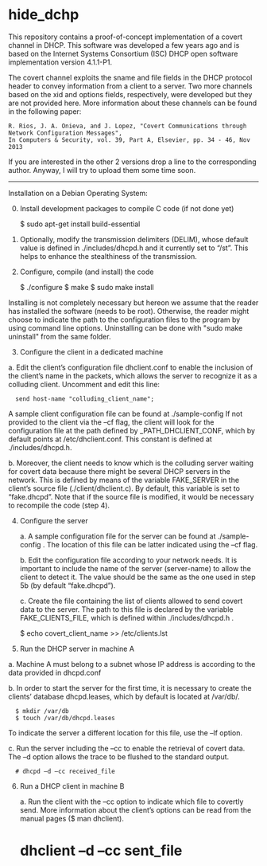# hide_dchp

This repository contains a proof-of-concept implementation of a covert channel in DHCP. This software was developed a few years ago and is based on the Internet Systems Consortium (ISC) DHCP open software implementation version 4.1.1-P1. 

The covert channel exploits the sname and file fields in the DHCP protocol header to convey information from a client to a server. Two more channels based on the xid and options fields, respectively, were developed but they are not provided here. More information about these channels can be found in the following paper:

    R. Rios, J. A. Onieva, and J. Lopez, "Covert Communications through Network Configuration Messages", 
    In Computers & Security, vol. 39, Part A, Elsevier, pp. 34 - 46, Nov 2013 
  
If you are interested in the other 2 versions drop a line to the corresponding author. Anyway, I will try to upload them some time soon.

----------------------------------------------------------------------------------------------

Installation on a Debian Operating System:

0)	Install development packages to compile C code (if not done yet)

    $ sudo apt-get install build-essential

1)	Optionally, modify the transmission delimiters (DELIM), whose default value is defined in ./includes/dhcpd.h and it currently set to “/st”. This helps to enhance the stealthiness of the transmission.

2)	Configure, compile (and install) the code
      
      $ ./configure
      $ make
      $ sudo make install

Installing is not completely necessary but hereon we assume that the reader has installed the software (needs to be root). Otherwise, the reader might choose to indicate the path to the configuration files to the program by using command line options.
Uninstalling can be done with "sudo make uninstall" from the same folder.

3)	Configure the client in a dedicated machine

   a.	Edit the client’s configuration file dhclient.conf to enable the inclusion of the client’s name in the packets, which allows the server to recognize it as a colluding client. Uncomment and edit this line:

      send host-name "colluding_client_name";

   A sample client configuration file can be found at ./sample-config
   If not provided to the client via the –cf flag, the client will look for the configuration file at the path defined by _PATH_DHCLIENT_CONF, which by default points at /etc/dhclient.conf. This constant is defined at ./includes/dhcpd.h.

   b.	Moreover, the client needs to know which is the colluding server waiting for covert data because there might be several DHCP servers in the network. This is defined by means of the variable FAKE_SERVER in the client’s source file (./client/dhclient.c). By default, this variable is set to “fake.dhcpd”. Note that if the source file is modified, it would be necessary to recompile the code (step 4).

4) Configure the server

   a.	A sample configuration file for the server can be found at ./sample-config . The location of this file can be latter indicated using the –cf flag.

   b.	Edit the configuration file according to your network needs. It is important to include the name of the server (server-name) to allow the client to detect it. The value should be the same as the one used in step 5b (by default “fake.dhcpd”). 

   c.	Create the file containing the list of clients allowed to send covert data to the server. The path to this file is declared by the variable FAKE_CLIENTS_FILE, which is defined within ./includes/dhcpd.h .

      $ echo covert_client_name >> /etc/clients.lst

5)	Run the DHCP server in machine A

   a.	Machine A must belong to a subnet whose IP address is according to the data provided in dhcpd.conf

   b.	In order to start the server for the first time, it is necessary to create the clients’ database dhcpd.leases, which by default is located at /var/db/. 

      $ mkdir /var/db
      $ touch /var/db/dhcpd.leases

   To indicate the server a different location for this file, use the –lf option.

   c.	Run the server including the –cc to enable the retrieval of covert data. The –d option allows the trace to be flushed to the standard output. 

      # dhcpd –d –cc received_file

6)	Run a DHCP client in machine B

    a.	Run the client with the –cc option to indicate which file to covertly send. More information about the client’s options can be read from the manual pages ($ man dhclient).

      # dhclient –d –cc sent_file
